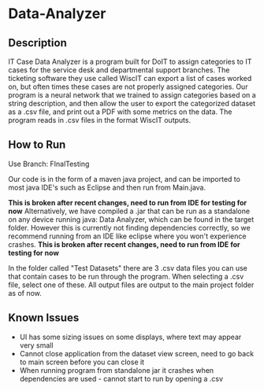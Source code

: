 # Data-Analyzer
## Description
IT Case Data Analyzer is a program built for DoIT to assign categories to IT cases for the service desk and departmental support branches. The ticketing software they use called WiscIT can export a list of cases worked on, but often times these cases are not properly assigned categories. Our program is a neural network that we trained to assign categories based on a string description, and then allow the user to export the categorized dataset as a .csv file, and print out a PDF with some metrics on the data. The program reads in .csv files in the format WiscIT outputs.

## How to Run
Use Branch: FInalTesting

Our code is in the form of a maven java project, and can be imported to most java IDE's such as Eclipse and then run from Main.java. 

**This is broken after recent changes, need to run from IDE for testing for now**
Alternatively, we have compiled a .jar that can be run as a standalone on any device running java: Data Analyzer, which can be found in the target folder. However this is currently not finding dependencies correctly, so we recommend
running from an IDE like eclipse where you won't experience crashes.
**This is broken after recent changes, need to run from IDE for testing for now**

In the folder called "Test Datasets" there are 3 .csv data files you can use that contain cases to be run through the program. When selecting a .csv file, select one of these.
All output files are output to the main project folder as of now.

## Known Issues
* UI has some sizing issues on some displays, where text may appear very small
* Cannot close application from the dataset view screen, need to go back to main screen before you can close it
* When running program from standalone jar it crashes when dependencies are used - cannot start to run by opening a .csv